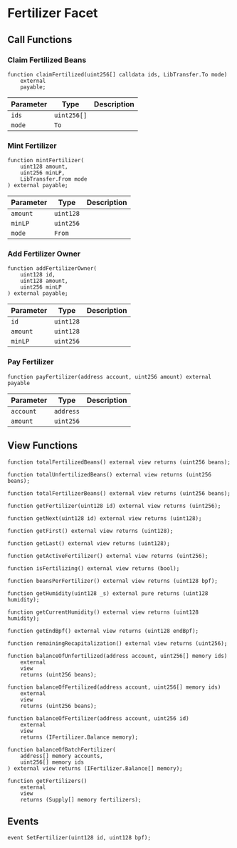 # Fertilizer Facet

## Call Functions

### Claim Fertilized Beans

```solidity
function claimFertilized(uint256[] calldata ids, LibTransfer.To mode)
    external
    payable;
```

| Parameter | Type        | Description |
|-----------|-------------|-------------|
| `ids`     | `uint256[]` |             |
| `mode`    | `To`        |             |

### Mint Fertilizer

```solidity
function mintFertilizer(
    uint128 amount,
    uint256 minLP,
    LibTransfer.From mode
) external payable;
```

| Parameter | Type      | Description |
|-----------|-----------|-------------|
| `amount`  | `uint128` |             |
| `minLP`   | `uint256` |             |
| `mode`    | `From`    |             |

### Add Fertilizer Owner

```solidity
function addFertilizerOwner(
    uint128 id,
    uint128 amount,
    uint256 minLP
) external payable;
```

| Parameter | Type      | Description |
|-----------|-----------|-------------|
| `id`      | `uint128` |             |
| `amount`  | `uint128` |             |
| `minLP`   | `uint256` |             |

### Pay Fertilizer

```solidity
function payFertilizer(address account, uint256 amount) external payable
```

| Parameter | Type      | Description |
|-----------|-----------|-------------|
| `account` | `address` |             |
| `amount`  | `uint256` |             |

## View Functions

```solidity
function totalFertilizedBeans() external view returns (uint256 beans);

function totalUnfertilizedBeans() external view returns (uint256 beans);

function totalFertilizerBeans() external view returns (uint256 beans);

function getFertilizer(uint128 id) external view returns (uint256);

function getNext(uint128 id) external view returns (uint128);

function getFirst() external view returns (uint128);

function getLast() external view returns (uint128);

function getActiveFertilizer() external view returns (uint256);

function isFertilizing() external view returns (bool);

function beansPerFertilizer() external view returns (uint128 bpf);

function getHumidity(uint128 _s) external pure returns (uint128 humidity);

function getCurrentHumidity() external view returns (uint128 humidity);

function getEndBpf() external view returns (uint128 endBpf);

function remainingRecapitalization() external view returns (uint256);

function balanceOfUnfertilized(address account, uint256[] memory ids)
    external
    view
    returns (uint256 beans);

function balanceOfFertilized(address account, uint256[] memory ids)
    external
    view
    returns (uint256 beans);
    
function balanceOfFertilizer(address account, uint256 id)
    external
    view
    returns (IFertilizer.Balance memory);

function balanceOfBatchFertilizer(
    address[] memory accounts,
    uint256[] memory ids
) external view returns (IFertilizer.Balance[] memory);

function getFertilizers()
    external
    view
    returns (Supply[] memory fertilizers);
```

## Events

```solidity
event SetFertilizer(uint128 id, uint128 bpf);
```
